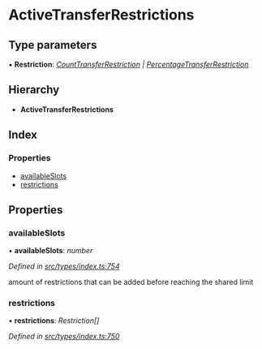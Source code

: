 # ActiveTransferRestrictions

## Type parameters

▪ **Restriction**: [_CountTransferRestriction_](counttransferrestriction.md) _\|_ [_PercentageTransferRestriction_](percentagetransferrestriction.md)

## Hierarchy

* **ActiveTransferRestrictions**

## Index

### Properties

* [availableSlots](activetransferrestrictions.md#availableslots)
* [restrictions](activetransferrestrictions.md#restrictions)

## Properties

### availableSlots

• **availableSlots**: _number_

_Defined in_ [_src/types/index.ts:754_](https://github.com/PolymathNetwork/polymesh-sdk/blob/a0872cf4/src/types/index.ts#L754)

amount of restrictions that can be added before reaching the shared limit

### restrictions

• **restrictions**: _Restriction\[\]_

_Defined in_ [_src/types/index.ts:750_](https://github.com/PolymathNetwork/polymesh-sdk/blob/a0872cf4/src/types/index.ts#L750)

